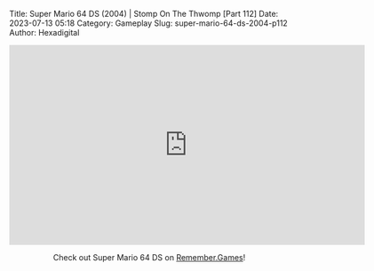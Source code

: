 Title: Super Mario 64 DS (2004) | Stomp On The Thwomp [Part 112]
Date: 2023-07-13 05:18
Category: Gameplay
Slug: super-mario-64-ds-2004-p112
Author: Hexadigital

<center><iframe src="https://www.youtube.com/embed/FBZdqDjGXWA?feature=oembed" allow="accelerometer; autoplay; encrypted-media; gyroscope; picture-in-picture" width="640" height="360" frameborder="0"></iframe>

Check out Super Mario 64 DS on [Remember.Games](https://remember.games/game/2250/super-mario-64-ds/)!</center>
